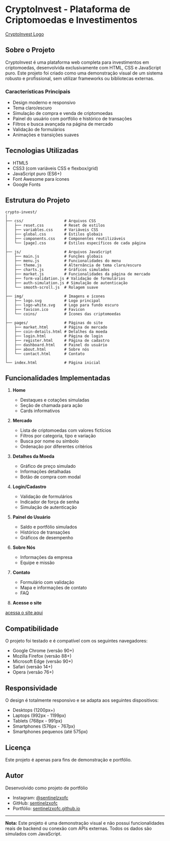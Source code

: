 # CryptoInvest - Plataforma de Criptomoedas e Investimentos

[CryptoInvest Logo](/img/logo.svg)

## Sobre o Projeto

CryptoInvest é uma plataforma web completa para investimentos em criptomoedas, desenvolvida exclusivamente com HTML, CSS e JavaScript puro. Este projeto foi criado como uma demonstração visual de um sistema robusto e profissional, sem utilizar frameworks ou bibliotecas externas.

### Características Principais

- Design moderno e responsivo
- Tema claro/escuro
- Simulação de compra e venda de criptomoedas
- Painel do usuário com portfólio e histórico de transações
- Filtros e busca avançada na página de mercado
- Validação de formulários
- Animações e transições suaves

## Tecnologias Utilizadas

- HTML5
- CSS3 (com variáveis CSS e flexbox/grid)
- JavaScript puro (ES6+)
- Font Awesome para ícones
- Google Fonts

## Estrutura do Projeto

```
crypto-invest/
│
├── css/                  # Arquivos CSS
│   ├── reset.css         # Reset de estilos
│   ├── variables.css     # Variáveis CSS
│   ├── global.css        # Estilos globais
│   ├── components.css    # Componentes reutilizáveis
│   └── [page].css        # Estilos específicos de cada página
│
├── js/                   # Arquivos JavaScript
│   ├── main.js           # Funções globais
│   ├── menu.js           # Funcionalidades do menu
│   ├── theme.js          # Alternância de tema claro/escuro
│   ├── charts.js         # Gráficos simulados
│   ├── market.js         # Funcionalidades da página de mercado
│   ├── form-validation.js # Validação de formulários
│   ├── auth-simulation.js # Simulação de autenticação
│   └── smooth-scroll.js  # Rolagem suave
│
├── img/                  # Imagens e ícones
│   ├── logo.svg          # Logo principal
│   ├── logo-white.svg    # Logo para fundo escuro
│   ├── favicon.ico       # Favicon
│   └── coins/            # Ícones das criptomoedas
│
├── pages/                # Páginas do site
│   ├── market.html       # Página de mercado
│   ├── coin-details.html # Detalhes da moeda
│   ├── login.html        # Página de login
│   ├── register.html     # Página de cadastro
│   ├── dashboard.html    # Painel do usuário
│   ├── about.html        # Sobre nós
│   └── contact.html      # Contato
│
└── index.html            # Página inicial
```

## Funcionalidades Implementadas

1. **Home**
   - Destaques e cotações simuladas
   - Seção de chamada para ação
   - Cards informativos

2. **Mercado**
   - Lista de criptomoedas com valores fictícios
   - Filtros por categoria, tipo e variação
   - Busca por nome ou símbolo
   - Ordenação por diferentes critérios

3. **Detalhes da Moeda**
   - Gráfico de preço simulado
   - Informações detalhadas
   - Botão de compra com modal

4. **Login/Cadastro**
   - Validação de formulários
   - Indicador de força de senha
   - Simulação de autenticação

5. **Painel do Usuário**
   - Saldo e portfólio simulados
   - Histórico de transações
   - Gráficos de desempenho

6. **Sobre Nós**
   - Informações da empresa
   - Equipe e missão

7. **Contato**
   - Formulário com validação
   - Mapa e informações de contato
   - FAQ

5. **Acesse o site**

[acessa o site aqui](https://sentinelzxofc.github.io/CryptoInvest/)

## Compatibilidade

O projeto foi testado e é compatível com os seguintes navegadores:

- Google Chrome (versão 90+)
- Mozilla Firefox (versão 88+)
- Microsoft Edge (versão 90+)
- Safari (versão 14+)
- Opera (versão 76+)

## Responsividade

O design é totalmente responsivo e se adapta aos seguintes dispositivos:

- Desktops (1200px+)
- Laptops (992px - 1199px)
- Tablets (768px - 991px)
- Smartphones (576px - 767px)
- Smartphones pequenos (até 575px)

## Licença

Este projeto é apenas para fins de demonstração e portfólio.

## Autor

Desenvolvido como projeto de portfólio

- Instagram: [@sentinelzxofc](https://instagram.com/sentinelzxofc)
- GitHub: [sentinelzxofc](https://github.com/sentinelzxofc)
- Portfólio: [sentinelzxofc.github.io](https://sentinelzxofc.github.io)


---

**Nota:** Este projeto é uma demonstração visual e não possui funcionalidades reais de backend ou conexão com APIs externas. Todos os dados são simulados com JavaScript.

